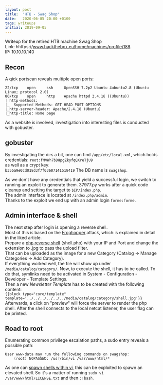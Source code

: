```yaml
---
layout: post
title:  "HTB - Swag Shop"
date:   2020-06-05 20:00 +0100
tags: writeups
initial: 2019-09-05
---
```

Writeup for the retired HTB machine Swag Shop  
Link: hhttps://www.hackthebox.eu/home/machines/profile/188  
IP: 10.10.10.140

<!--more-->

## Recon
A qick portscan reveals multiple open ports:  
```
22/tcp    open     ssh     OpenSSH 7.2p2 Ubuntu 4ubuntu2.8 (Ubuntu Linux; protocol 2.0)
80/tcp    open     http    Apache httpd 2.4.18 ((Ubuntu))
| http-methods: 
|_  Supported Methods: GET HEAD POST OPTIONS
|_http-server-header: Apache/2.4.18 (Ubuntu)
|_http-title: Home page
```
As a website is involved, investigation into interesting files is conducted with gobuster.

## gobuster
By investigating the dirs a bit, one can find `/app/etc/local.xml`, which holds credentials:
`root:fMVWh7bDHpgZkyfqQXreTjU9`  
as well as a crypt key:  
`b355a9e0cd018d3f7f03607141518419`
The DB name is `swagshop`.  

As we don't have any credentials that yield a successful login, we switch to running an exploit to generate them.
37977.py works after a quick code cleanup and setting the target to `$IP/index.php`.  
The admin interface is located at `/index.php/admin`.  
Thanks to the exploit we end up with an admin login `forme:forme`.  

## Admin interface & shell
The next step after login is opening a reverse shell.  
Most of this is based on the [Froghopper](https://www.foregenix.com/blog/anatomy-of-a-magento-attack-froghopper) attack, which is explained in detail in the liked article.  
Prepare a [php reverse shell](http://pentestmonkey.net/tools/web-shells/php-reverse-shell) (shell.php) with your IP and Port and change the extension to .jpg to pass the upload filter.  
That can be uploaded as the image for a new Category (Catalog -> Manage Categories -> Add Category).  
If everything worked well, the file will show up under `/media/catalog/category/`.
Now, to execute the shell, it has to be called. To do that, symlinks need to be activated in System - Configuration - Developer - Template Settings.  
Then a new *Newsletter Template* has to be created with the following content:  
`{{block type="core/template" template='../../../../../../media/catalog/category/shell.jpg'}}`  
Afterwards, a click on "preview" will force the server to render the php shell. After the shell connects to the local netcat listener, the user flag can be printed.

## Road to root
Enumerating common privilege escalation paths, a sudo entry reveals a possible path:  
```
User www-data may run the following commands on swagshop:
    (root) NOPASSWD: /usr/bin/vi /var/www/html/*
```
As one can [spawn shells within vi](http://web.physics.ucsb.edu/~pcs/apps/editors/vi/vi_unix.html), this can be exploited to spawn an elevated shell.
So it's a matter of running `sudo vi /var/www/html/LICENSE.txt` and then `:!bash`.
